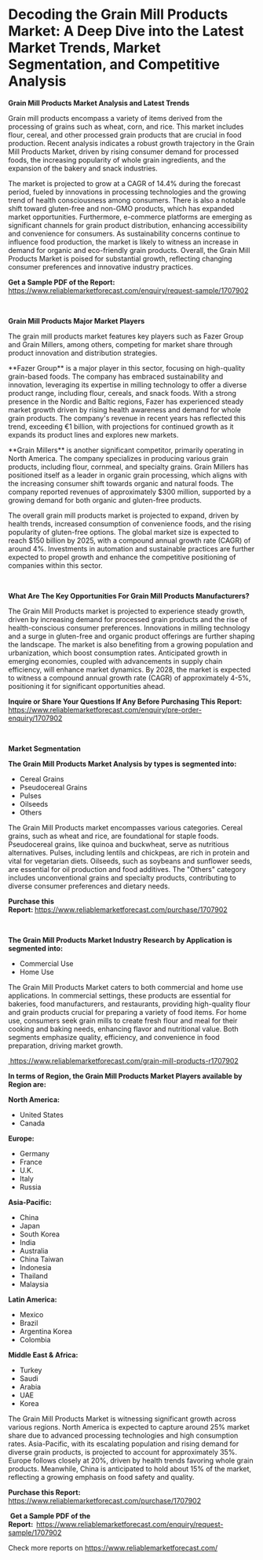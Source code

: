 <p><h1>Decoding the Grain Mill Products Market: A Deep Dive into the Latest Market Trends, Market Segmentation, and Competitive Analysis</h1></p><p><strong>Grain Mill Products Market Analysis and Latest Trends</strong></p>
<p><p>Grain mill products encompass a variety of items derived from the processing of grains such as wheat, corn, and rice. This market includes flour, cereal, and other processed grain products that are crucial in food production. Recent analysis indicates a robust growth trajectory in the Grain Mill Products Market, driven by rising consumer demand for processed foods, the increasing popularity of whole grain ingredients, and the expansion of the bakery and snack industries.</p><p>The market is projected to grow at a CAGR of 14.4% during the forecast period, fueled by innovations in processing technologies and the growing trend of health consciousness among consumers. There is also a notable shift toward gluten-free and non-GMO products, which has expanded market opportunities. Furthermore, e-commerce platforms are emerging as significant channels for grain product distribution, enhancing accessibility and convenience for consumers. As sustainability concerns continue to influence food production, the market is likely to witness an increase in demand for organic and eco-friendly grain products. Overall, the Grain Mill Products Market is poised for substantial growth, reflecting changing consumer preferences and innovative industry practices.</p></p>
<p><strong>Get a Sample PDF of the Report:&nbsp;</strong> <a href="https://www.reliablemarketforecast.com/enquiry/request-sample/1707902?utm_campaign=2300&utm_medium=2&utm_source=Github&utm_content=ia&utm_term=25032025&utm_id=grain-mill-products">https://www.reliablemarketforecast.com/enquiry/request-sample/1707902</a></p>
<p>&nbsp;</p>
<p><strong>Grain Mill Products Major Market Players</strong></p>
<p><p>The grain mill products market features key players such as Fazer Group and Grain Millers, among others, competing for market share through product innovation and distribution strategies.</p><p>**Fazer Group** is a major player in this sector, focusing on high-quality grain-based foods. The company has embraced sustainability and innovation, leveraging its expertise in milling technology to offer a diverse product range, including flour, cereals, and snack foods. With a strong presence in the Nordic and Baltic regions, Fazer has experienced steady market growth driven by rising health awareness and demand for whole grain products. The company's revenue in recent years has reflected this trend, exceeding €1 billion, with projections for continued growth as it expands its product lines and explores new markets.</p><p>**Grain Millers** is another significant competitor, primarily operating in North America. The company specializes in producing various grain products, including flour, cornmeal, and specialty grains. Grain Millers has positioned itself as a leader in organic grain processing, which aligns with the increasing consumer shift towards organic and natural foods. The company reported revenues of approximately $300 million, supported by a growing demand for both organic and gluten-free products. </p><p>The overall grain mill products market is projected to expand, driven by health trends, increased consumption of convenience foods, and the rising popularity of gluten-free options. The global market size is expected to reach $150 billion by 2025, with a compound annual growth rate (CAGR) of around 4%. Investments in automation and sustainable practices are further expected to propel growth and enhance the competitive positioning of companies within this sector.</p></p>
<p>&nbsp;</p>
<p><strong>What Are The Key Opportunities For Grain Mill Products Manufacturers?</strong></p>
<p><p>The Grain Mill Products market is projected to experience steady growth, driven by increasing demand for processed grain products and the rise of health-conscious consumer preferences. Innovations in milling technology and a surge in gluten-free and organic product offerings are further shaping the landscape. The market is also benefiting from a growing population and urbanization, which boost consumption rates. Anticipated growth in emerging economies, coupled with advancements in supply chain efficiency, will enhance market dynamics. By 2028, the market is expected to witness a compound annual growth rate (CAGR) of approximately 4-5%, positioning it for significant opportunities ahead.</p></p>
<p><strong>Inquire or Share Your Questions If Any Before Purchasing This Report:</strong> <a href="https://www.reliablemarketforecast.com/enquiry/pre-order-enquiry/1707902?utm_campaign=2300&utm_medium=2&utm_source=Github&utm_content=ia&utm_term=25032025&utm_id=grain-mill-products">https://www.reliablemarketforecast.com/enquiry/pre-order-enquiry/1707902</a></p>
<p>&nbsp;</p>
<p><strong>Market Segmentation</strong></p>
<p><strong>The Grain Mill Products Market Analysis by types is segmented into:</strong></p>
<p><ul><li>Cereal Grains</li><li>Pseudocereal Grains</li><li>Pulses</li><li>Oilseeds</li><li>Others</li></ul></p>
<p><p>The Grain Mill Products market encompasses various categories. Cereal grains, such as wheat and rice, are foundational for staple foods. Pseudocereal grains, like quinoa and buckwheat, serve as nutritious alternatives. Pulses, including lentils and chickpeas, are rich in protein and vital for vegetarian diets. Oilseeds, such as soybeans and sunflower seeds, are essential for oil production and food additives. The "Others" category includes unconventional grains and specialty products, contributing to diverse consumer preferences and dietary needs.</p></p>
<p><strong>Purchase this Report:&nbsp;</strong><a href="https://www.reliablemarketforecast.com/purchase/1707902?utm_campaign=2300&utm_medium=2&utm_source=Github&utm_content=ia&utm_term=25032025&utm_id=grain-mill-products">https://www.reliablemarketforecast.com/purchase/1707902</a></p>
<p>&nbsp;</p>
<p><strong>The Grain Mill Products Market Industry Research by Application is segmented into:</strong></p>
<p><ul><li>Commercial Use</li><li>Home Use</li></ul></p>
<p><p>The Grain Mill Products Market caters to both commercial and home use applications. In commercial settings, these products are essential for bakeries, food manufacturers, and restaurants, providing high-quality flour and grain products crucial for preparing a variety of food items. For home use, consumers seek grain mills to create fresh flour and meal for their cooking and baking needs, enhancing flavor and nutritional value. Both segments emphasize quality, efficiency, and convenience in food preparation, driving market growth.</p></p>
<p><a href="https://www.reliablemarketforecast.com/grain-mill-products-r1707902?utm_campaign=2300&utm_medium=2&utm_source=Github&utm_content=ia&utm_term=25032025&utm_id=grain-mill-products">&nbsp;https://www.reliablemarketforecast.com/grain-mill-products-r1707902</a></p>
<p><strong>In terms of Region, the Grain Mill Products Market Players available by Region are:</strong></p>
<p>
    <p> <strong> North America: </strong>
        <ul>
            <li>United States</li>
            <li>Canada</li>
        </ul>
        </p> 
    <p> <strong> Europe: </strong>
        <ul>
            <li>Germany</li>
            <li>France</li>
            <li>U.K.</li>
            <li>Italy</li>
            <li>Russia</li>
        </ul>
        </p> 
    <p> <strong> Asia-Pacific: </strong>
        <ul>
            <li>China</li>
            <li>Japan</li>
            <li>South Korea</li>
            <li>India</li>
            <li>Australia</li>
            <li>China Taiwan</li>
            <li>Indonesia</li>
            <li>Thailand</li>
            <li>Malaysia</li>
        </ul>
        </p> 
    <p> <strong> Latin America: </strong>
        <ul>
            <li>Mexico</li>
            <li>Brazil</li>
            <li>Argentina Korea</li>
            <li>Colombia</li>
        </ul>
        </p> 
    <p> <strong> Middle East & Africa: </strong>
        <ul>
            <li>Turkey</li>
            <li>Saudi</li>
            <li>Arabia</li>
            <li>UAE</li>
            <li>Korea</li>
        </ul>
    </p>
    </p>
<p><p>The Grain Mill Products Market is witnessing significant growth across various regions. North America is expected to capture around 25% market share due to advanced processing technologies and high consumption rates. Asia-Pacific, with its escalating population and rising demand for diverse grain products, is projected to account for approximately 35%. Europe follows closely at 20%, driven by health trends favoring whole grain products. Meanwhile, China is anticipated to hold about 15% of the market, reflecting a growing emphasis on food safety and quality.</p></p>
<p><strong>Purchase this Report: </strong><a href="https://www.reliablemarketforecast.com/purchase/1707902?utm_campaign=2300&utm_medium=2&utm_source=Github&utm_content=ia&utm_term=25032025&utm_id=grain-mill-products">https://www.reliablemarketforecast.com/purchase/1707902</a></p>
<p>&nbsp;<strong>Get a Sample PDF of the Report:&nbsp;&nbsp;</strong><a href="https://www.reliablemarketforecast.com/enquiry/request-sample/1707902?utm_campaign=2300&utm_medium=2&utm_source=Github&utm_content=ia&utm_term=25032025&utm_id=grain-mill-products">https://www.reliablemarketforecast.com/enquiry/request-sample/1707902</a></p>
<p><strong></strong></p>
<p>Check more reports on <a href="https://www.reliablemarketforecast.com/?utm_campaign=2300&utm_medium=2&utm_source=Github&utm_content=ia&utm_term=25032025&utm_id=grain-mill-products">https://www.reliablemarketforecast.com/</a></p>